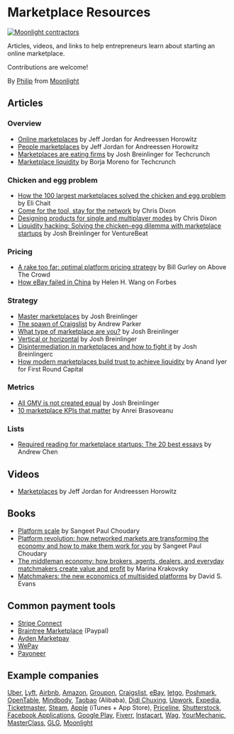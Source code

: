 # Marketplace Resources 

[![Moonlight contractors](https://www.moonlightwork.com/shields/moonlight.svg)](https://www.moonlightwork.com/?referredByUserID=1&referralProgram=maintainer&referrerName=the%20Moonlight%20team)

Articles, videos, and links to help entrepreneurs learn about starting an online marketplace. 

Contributions are welcome!

By [Philip](https://www.philipithomas.com) from [Moonlight](https://www.moonlightwork.com)

## Articles

### Overview

- [Online marketplaces](https://a16z.com/2015/01/22/online-marketplaces/) by	Jeff Jordan for Andreessen Horowitz
- [People marketplaces](https://a16z.com/2013/07/22/people-marketplaces-3/) by Jeff Jordan for Andreessen Horowitz
- [Marketplaces are eating firms](https://techcrunch.com/2014/11/22/marketplaces-are-eating-firms/) by Josh Breinlinger for Techcrunch
- [Marketplace liquidity](https://techcrunch.com/2017/07/11/marketplace-liquidity/) by Borja Moreno for Techcrunch


### Chicken and egg problem

- [How the 100 largest marketplaces solved the chicken and egg problem](https://medium.com/@elichait/how-the-100-largest-marketplaces-solved-the-chicken-and-egg-problem-11597b5a54fb) by Eli Chait
- [Come for the tool, stay for the network](http://cdixon.org/2015/01/31/come-for-the-tool-stay-for-the-network/) by Chris Dixon
- [Designing products for single and multiplayer modes](http://cdixon.org/2010/06/12/designing-products-for-single-and-multiplayer-modes/) by Chris Dixon
- [Liquidity hacking: Solving the chicken-egg dilemma with marketplace startups](https://venturebeat.com/2012/11/23/liquidity-hacking/) by Josh Breinlinger for VentureBeat

### Pricing
 
- [A rake too far: optimal platform pricing strategy](http://abovethecrowd.com/2013/04/18/a-rake-too-far-optimal-platformpricing-strategy/) by Bill Gurley on Above The Crowd
- [How eBay failed in China](https://www.forbes.com/sites/china/2010/09/12/how-ebay-failed-in-china/#70fc6db75d57) by Helen H. Wang on Forbes

### Strategy

- [Master marketplaces](http://acrowdedspace.com/post/157831117317/master-marketplaces) by Josh Breinlinger
- [The spawn of Craigslist](http://thegongshow.tumblr.com/post/345941486/the-spawn-of-craigslist-like-most-vcs-that-focus) by Andrew Parker
- [What type of marketplace are you?](http://acrowdedspace.com/post/95742275407/what-type-of-marketplace-are-you) by Josh Breinlinger
- [Vertical or horizontal](http://acrowdedspace.com/post/116567620957/vertical-or-horizontal) by Josh Breinlinger
- [Disintermediation in marketplaces and how to fight it](http://acrowdedspace.com/post/28387454995/disintermediation-its-a-bitch) by Josh Breinlingerc
- [How modern marketplaces build trust to achieve liquidity](http://firstround.com/review/How-Modern-Marketplaces-Like-Uber-Airbnb-Build-Trust-to-Hit-Liquidity/) by Anand Iyer for First Round Capital

### Metrics

- [All GMV is not created equal](http://acrowdedspace.com/post/142650074387/all-gmv-is-not-created-equal) by Josh Breinlinger
- [10 marketplace KPIs that matter](https://medium.com/@algovc/10-marketplace-kpis-that-matter-22e0fd2d2779) by Anrei Brasoveanu

### Lists

- [Required reading for marketplace startups: The 20 best essays](https://andrewchen.co/marketplace-startups-best-essays/) by Andrew Chen


## Videos 

- [Marketplaces](https://www.youtube.com/watch?v=n57UaE08h7A) by Jeff Jordan for Andreessen Horowitz

## Books

- [Platform scale](https://www.amazon.com/Platform-Scale-emerging-business-investment/dp/9810967586/ref=pd_bxgy_14_img_2) by Sangeet Paul Choudary
- [Platform revolution: how networked markets are transforming the economy and how to make them work for you](https://www.amazon.com/Platform-Revolution-Networked-Markets-Transforming/dp/0393354350/ref=pd_bxgy_14_img_3) by Sangeet Paul Choudary
- [The middleman economy: how brokers, agents, dealers, and everyday matchmakers create value and profit](https://www.amazon.com/Middleman-Economy-Brokers-Everyday-Matchmakers/dp/1137530197/ref=sr_1_1) by Marina Krakovsky
- [Matchmakers: the new economics of multisided platforms](https://www.amazon.com/Matchmakers-New-Economics-Multisided-Platforms/dp/1633691721/ref=pd_bxgy_14_2) by David S. Evans

## Common payment tools

- [Stripe Connect](https://stripe.com/connect)
- [Braintree Marketplace](https://www.braintreepayments.com/products/braintree-marketplace) (Paypal)
- [Ayden Marketpay](https://www.adyen.com/our-solution/online-payments/marketplaces) 
- [WePay](https://go.wepay.com/)
- [Payoneer](https://www.payoneer.com/)

## Example companies

[Uber](https://uber.com), [Lyft](https://lyft.com), [Airbnb](https://www.airbnb.com), [Amazon](https://amazon.com), [Groupon](https://groupon.com), [Craigslist](https://craigslist.com), [eBay](https://ebay.com), [letgo](http://letgo.com), [Poshmark](https://poshmark.com/), [OpenTable](https://www.opentable.com/start/home), [Mindbody](https://www.mindbodyonline.com/), [Taobao](https://world.taobao.com/) (Alibaba), [Didi Chuxing](https://www.didiglobal.com/#/news/newsCenter), [Upwork](https://www.upwork.com/), [Expedia](https://www.expedia.com/), [Ticketmaster](https://ticketmaster.com), [Steam](https://store.steampowered.com/), [Apple](https://apple.com) (iTunes + App Store), [Priceline](https://www.priceline.com/), [Shutterstock](https://www.shutterstock.com/), [Facebook Applications](https://developers.facebook.com/), [Google Play](https://play.google.com/store?hl=en), [Fiverr](https://www.fiverr.com/), [Instacart](https://www.instacart.com/), [Wag](https://wagwalking.com/), [YourMechanic](https://www.yourmechanic.com/), [MasterClass](https://www.masterclass.com/), [GLG](https://glg.it/), [Moonlight](https://www.moonlightwork.com)